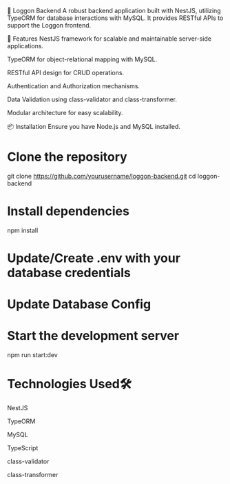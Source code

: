 🔧 Loggon Backend
A robust backend application built with NestJS, utilizing TypeORM for database interactions with MySQL. It provides RESTful APIs to support the Loggon frontend.

🚀 Features
NestJS framework for scalable and maintainable server-side applications.

TypeORM for object-relational mapping with MySQL.

RESTful API design for CRUD operations.

Authentication and Authorization mechanisms.

Data Validation using class-validator and class-transformer.

Modular architecture for easy scalability.


📦 Installation
Ensure you have Node.js and MySQL installed.

# Clone the repository
git clone https://github.com/yourusername/loggon-backend.git
cd loggon-backend

# Install dependencies
npm install

# Update/Create .env with your database credentials

# Update Database Config

# Start the development server
npm run start:dev


# Technologies Used🛠️ 
NestJS

TypeORM

MySQL

TypeScript

class-validator

class-transformer
